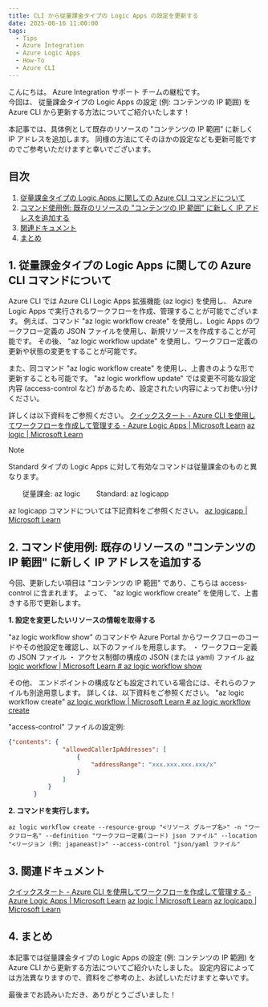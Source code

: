 ```yaml
---
title: CLI から従量課金タイプの Logic Apps の設定を更新する
date: 2025-06-16 11:00:00
tags:
  - Tips
  - Azure Integration
  - Azure Logic Apps 
  - How-To
  - Azure CLI
---
```


こんにちは。  Azure Integration サポート チームの継松です。  
今回は、 従量課金タイプの Logic Apps の設定 (例: コンテンツの IP 範囲) を Azure CLI から更新する方法についてご紹介いたします！

本記事では、具体例として既存のリソースの "コンテンツの IP 範囲" に新しく IP アドレスを追加します。
同様の方法にてそのほかの設定なども更新可能ですのでご参考いただけますと幸いでございます。

<!-- more -->

## 目次
1. [従量課金タイプの Logic Apps に関しての Azure CLI コマンドについて](#header1)
2. [コマンド使用例: 既存のリソースの "コンテンツの IP 範囲" に新しく IP アドレスを追加する](#header2)
3. [関連ドキュメント](#header3)
4. [まとめ](#header4)

<h2 id="header1">1. 従量課金タイプの Logic Apps に関しての Azure CLI コマンドについて</h2>

Azure CLI では Azure CLI Logic Apps 拡張機能 (az logic) を使用し、 Azure Logic Apps で実行されるワークフローを作成、管理することが可能でございます。
例えば、コマンド "az logic workflow create" を使用し、Logic Apps のワークフロー定義の JSON ファイルを使用し、新規リソースを作成することが可能です。
その後、 "az logic workflow update" を使用し、ワークフロー定義の更新や状態の変更をすることが可能です。

また、同コマンド "az logic workflow create" を使用し、上書きのような形で更新することも可能です。
"az logic workflow update" では変更不可能な設定内容 (access-control など) があるため、設定されたい内容によってお使い分けください。

詳しくは以下資料をご参照ください。
[クイックスタート - Azure CLI を使用してワークフローを作成して管理する - Azure Logic Apps | Microsoft Learn](https://learn.microsoft.com/ja-jp/azure/logic-apps/quickstart-logic-apps-azure-cli)
[az logic | Microsoft Learn](https://learn.microsoft.com/ja-jp/cli/azure/logic?view=azure-cli-latest)

>[!NOTE]
> Standard タイプの Logic Apps に対して有効なコマンドは従量課金のものと異なります。
>
> 　　従量課金: az logic
> 　　Standard: az logicapp
>
> az logicapp コマンドについては下記資料をご参照ください。
> [az logicapp | Microsoft Learn](https://learn.microsoft.com/ja-jp/cli/azure/logicapp?view=azure-cli-latest)

<h2 id="header2">2. コマンド使用例: 既存のリソースの "コンテンツの IP 範囲" に新しく IP アドレスを追加する</h2>

今回、更新したい項目は "コンテンツの IP 範囲" であり、こちらは access-control に含まれます。
よって、 "az logic workflow create" を使用して、上書きする形で更新します。

**1. 設定を変更したいリソースの情報を取得する**

"az logic workflow show" のコマンドや Azure Portal からワークフローのコードやその他設定を確認し、以下のファイルを用意します。
・ ワークフロー定義の JSON ファイル
・ アクセス制御の構成の JSON (または yaml) ファイル
[az logic workflow | Microsoft Learn # az logic workflow show](https://learn.microsoft.com/ja-jp/cli/azure/logic/workflow?view=azure-cli-latest#az-logic-workflow-show)

その他、 エンドポイントの構成なども設定されている場合には、それらのファイルも別途用意します。
詳しくは、以下資料をご参照ください。
"az logic workflow create" 
[az logic workflow | Microsoft Learn # az logic workflow create](https://learn.microsoft.com/ja-jp/cli/azure/logic/workflow?view=azure-cli-latest#az-logic-workflow-create)

"access-control" ファイルの設定例:
```JSON
{"contents": {
               "allowedCallerIpAddresses": [
                   {
                       "addressRange": "xxx.xxx.xxx.xxx/x"
                   }
               ]
           }
       }
```

**2. コマンドを実行します。**

```
az logic workflow create --resource-group "<リソース グループ名>" -n "ワークフロー名" --definition "ワークフロー定義(コード) json ファイル" --location "<リージョン (例: japaneast)>" --access-control "json/yaml ファイル"
```

<h2 id="header3">3. 関連ドキュメント</h2>

[クイックスタート - Azure CLI を使用してワークフローを作成して管理する - Azure Logic Apps | Microsoft Learn](https://learn.microsoft.com/ja-jp/azure/logic-apps/quickstart-logic-apps-azure-cli)
[az logic | Microsoft Learn](https://learn.microsoft.com/ja-jp/cli/azure/logic?view=azure-cli-latest)
[az logicapp | Microsoft Learn](https://learn.microsoft.com/ja-jp/cli/azure/logicapp?view=azure-cli-latest)


<h2 id="header4">4. まとめ</h2>
本記事では従量課金タイプの Logic Apps の設定 (例: コンテンツの IP 範囲) を Azure CLI から更新する方法についてご紹介いたしました。
設定内容によっては方法異なりますので、資料をご参考の上、お試しいただけますと幸いです。

最後までお読みいただき、ありがとうございました！